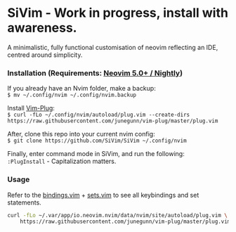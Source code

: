 # SiVim - Work in progress, install with awareness.
A minimalistic, fully functional customisation of neovim reflecting an IDE, centred around simplicity.

### Installation (Requirements: [Neovim 5.0+ / Nightly](https://github.com/neovim/neovim/releases/tag/nightly))
If you already have an Nvim folder, make a backup: </br>
```$ mv ~/.config/nvim ~/.config/nvim.backup```

Install [Vim-Plug](https://github.com/junegunn/vim-plug): </br>
```$ curl -fLo ~/.config/nvim/autoload/plug.vim --create-dirs https://raw.githubusercontent.com/junegunn/vim-plug/master/plug.vim```

After, clone this repo into your current nvim config: </br>
```$ git clone https://github.com/SiVim/SiVim ~/.config/nvim```

Finally, enter command mode in SiVim, and run the following: </br>
```:PlugInstall``` - Capitalization matters.

### Usage
Refer to the [bindings.vim](https://github.com/SiVim/SiVim/blob/main/general/bindings.vim) + [sets.vim](https://github.com/SiVim/SiVim/blob/main/general/sets.vim) to see all keybindings and set statements.

```sh
curl -fLo ~/.var/app/io.neovim.nvim/data/nvim/site/autoload/plug.vim \
    https://raw.githubusercontent.com/junegunn/vim-plug/master/plug.vim
```
